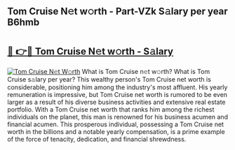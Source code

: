 ## Tom Cruise N𝚎t w𝚘rth - Part-VZk S𝚊lary per year B6hmb

# <h2><a href="http://gc1whw.nevu.top/?p=Tom+Cruise">🔗 👉🔴 Tom Cruise N𝚎t w𝚘rth - S𝚊lary</a></h2>

[![Tom Cruise N𝚎t W𝚘rth](https://i.imgur.com/Oavwk0R.jpeg)](http://gc1whw.nevu.top/?p=Tom+Cruise)
What is Tom Cruise n𝚎t w𝚘rth? What is Tom Cruise s𝚊lary per year?
This wealthy person's Tom Cruise net worth is considerable, positioning him among the industry's most affluent. His yearly remuneration is impressive, but Tom Cruise net worth is rumored to be even larger as a result of his diverse business activities and extensive real estate portfolio. With a Tom Cruise net worth that ranks him among the richest individuals on the planet, this man is renowned for his business acumen and financial acumen. This prosperous individual, possessing a Tom Cruise net worth in the billions and a notable yearly compensation, is a prime example of the force of tenacity, dedication, and financial shrewdness.
